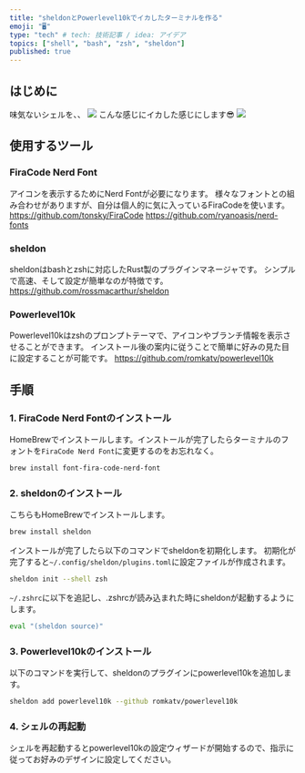 ```yaml
---
title: "sheldonとPowerlevel10kでイカしたターミナルを作る"
emoji: "🖥️"
type: "tech" # tech: 技術記事 / idea: アイデア
topics: ["shell", "bash", "zsh", "sheldon"]
published: true
---
```


## はじめに
味気ないシェルを、、
![](https://storage.googleapis.com/zenn-user-upload/d86cc8e2c97e-20240623.png)
こんな感じにイカした感じにします😎
![](https://storage.googleapis.com/zenn-user-upload/e326f0f03572-20240623.png)

## 使用するツール
### FiraCode Nerd Font
アイコンを表示するためにNerd Fontが必要になります。
様々なフォントとの組み合わせがありますが、自分は個人的に気に入っているFiraCodeを使います。
https://github.com/tonsky/FiraCode
https://github.com/ryanoasis/nerd-fonts

### sheldon
sheldonはbashとzshに対応したRust製のプラグインマネージャです。
シンプルで高速、そして設定が簡単なのが特徴です。
https://github.com/rossmacarthur/sheldon

### Powerlevel10k
Powerlevel10kはzshのプロンプトテーマで、アイコンやブランチ情報を表示させることができます。
インストール後の案内に従うことで簡単に好みの見た目に設定することが可能です。
https://github.com/romkatv/powerlevel10k

## 手順
### 1. FiraCode Nerd Fontのインストール
HomeBrewでインストールします。インストールが完了したらターミナルのフォントを`FiraCode Nerd Font`に変更するのをお忘れなく。
```bash
brew install font-fira-code-nerd-font
```

### 2. sheldonのインストール
こちらもHomeBrewでインストールします。
```bash
brew install sheldon
```
インストールが完了したら以下のコマンドでsheldonを初期化します。
初期化が完了すると`~/.config/sheldon/plugins.toml`に設定ファイルが作成されます。
```bash
sheldon init --shell zsh
```
`~/.zshrc`に以下を追記し、.zshrcが読み込まれた時にsheldonが起動するようにします。
```bash
eval "(sheldon source)"
```

### 3. Powerlevel10kのインストール
以下のコマンドを実行して、sheldonのプラグインにpowerlevel10kを追加します。
```bash
sheldon add powerlevel10k --github romkatv/powerlevel10k
```

### 4. シェルの再起動
シェルを再起動するとpowerlevel10kの設定ウィザードが開始するので、指示に従ってお好みのデザインに設定してください。